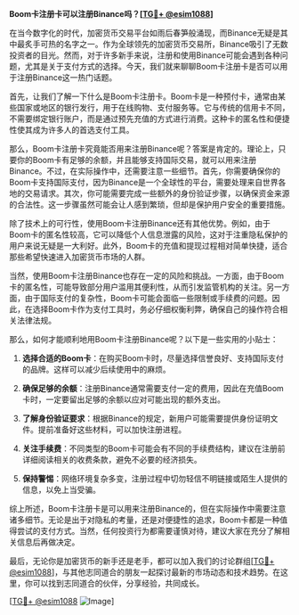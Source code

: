 **Boom卡注册卡可以注册Binance吗？[[TG💪+ @esim1088](https://t.me/s/esim1088)]**

在当今数字化的时代，加密货币交易平台如雨后春笋般涌现，而Binance无疑是其中最炙手可热的名字之一。作为全球领先的加密货币交易所，Binance吸引了无数投资者的目光。然而，对于许多新手来说，注册和使用Binance可能会遇到各种问题，尤其是关于支付方式的选择。今天，我们就来聊聊Boom卡注册卡是否可以用于注册Binance这一热门话题。

首先，让我们了解一下什么是Boom卡注册卡。Boom卡是一种预付卡，通常由某些国家或地区的银行发行，用于在线购物、支付服务等。它与传统的信用卡不同，不需要绑定银行账户，而是通过预先充值的方式进行消费。这种卡的匿名性和便捷性使其成为许多人的首选支付工具。

那么，Boom卡注册卡究竟能否用来注册Binance呢？答案是肯定的。理论上，只要你的Boom卡有足够的余额，并且能够支持国际交易，就可以用来注册Binance。不过，在实际操作中，还需要注意一些细节。首先，你需要确保你的Boom卡支持国际支付，因为Binance是一个全球性的平台，需要处理来自世界各地的交易请求。其次，你可能需要完成一些额外的身份验证步骤，以确保资金来源的合法性。这一步骤虽然可能会让人感到繁琐，但却是保护用户安全的重要措施。

除了技术上的可行性，使用Boom卡注册Binance还有其他优势。例如，由于Boom卡的匿名性较高，它可以降低个人信息泄露的风险，这对于注重隐私保护的用户来说无疑是一大利好。此外，Boom卡的充值和提现过程相对简单快捷，适合那些希望快速进入加密货币市场的人群。

当然，使用Boom卡注册Binance也存在一定的风险和挑战。一方面，由于Boom卡的匿名性，可能导致部分用户滥用其便利性，从而引发监管机构的关注。另一方面，由于国际支付的复杂性，Boom卡可能会面临一些限制或手续费的问题。因此，在选择Boom卡作为支付工具时，务必仔细权衡利弊，确保自己的操作符合相关法律法规。

那么，如何才能顺利地用Boom卡注册Binance呢？以下是一些实用的小贴士：

1. **选择合适的Boom卡**：在购买Boom卡时，尽量选择信誉良好、支持国际支付的品牌。这样可以减少后续使用中的麻烦。
   
2. **确保足够的余额**：注册Binance通常需要支付一定的费用，因此在充值Boom卡时，一定要留出足够的余额以应对可能出现的额外支出。

3. **了解身份验证要求**：根据Binance的规定，新用户可能需要提供身份证明文件。提前准备好这些材料，可以加快注册进程。

4. **关注手续费**：不同类型的Boom卡可能会有不同的手续费结构，建议在注册前详细阅读相关的收费条款，避免不必要的经济损失。

5. **保持警惕**：网络环境复杂多变，注册过程中切勿轻信不明链接或陌生人提供的信息，以免上当受骗。

综上所述，Boom卡注册卡是可以用来注册Binance的，但在实际操作中需要注意诸多细节。无论是出于对隐私的考量，还是对便捷性的追求，Boom卡都是一种值得尝试的支付方式。当然，任何投资行为都需要谨慎对待，建议大家在充分了解相关信息后再做决定。

最后，无论你是加密货币的新手还是老手，都可以加入我们的讨论群组[[TG💪+ @esim1088](https://t.me/s/esim1088)]，与其他志同道合的朋友一起探讨最新的市场动态和技术趋势。在这里，你可以找到志同道合的伙伴，分享经验，共同成长。

[[TG💪+ @esim1088](https://t.me/s/esim1088) ![Image](https://i.postimg.cc/4NQfJmqS/Snipaste-2025-05-13-00-14-12.png)]